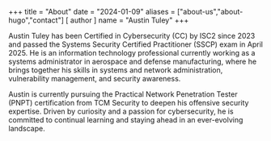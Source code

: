 +++
title = "About"
date = "2024-01-09"
aliases = ["about-us","about-hugo","contact"]
[ author ]
  name = "Austin Tuley"
+++

Austin Tuley has been Certified in Cybersecurity (CC) by ISC2 since 2023 and passed the Systems Security Certified Practitioner (SSCP) exam in April 2025. He is an information technology professional currently working as a systems administrator in aerospace and defense manufacturing, where he brings together his skills in systems and network administration, vulnerability management, and security awareness.

Austin is currently pursuing the Practical Network Penetration Tester (PNPT) certification from TCM Security to deepen his offensive security expertise. Driven by curiosity and a passion for cybersecurity, he is committed to continual learning and staying ahead in an ever-evolving landscape.